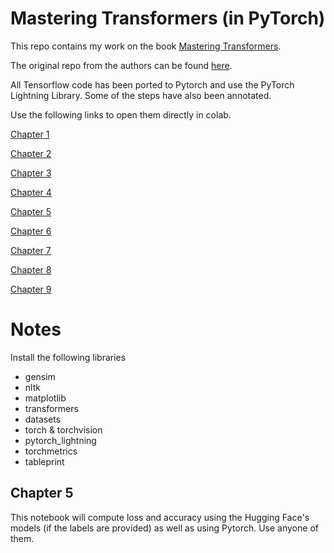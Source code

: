 # Mastering Transformers (in PyTorch)

This repo contains my work on the book [Mastering Transformers](https://www.packtpub.com/product/mastering-transformers/9781801077651 ).

The original repo from the authors can be found [here](https://github.com/PacktPublishing/Mastering-Transformers).

All Tensorflow code has been ported to Pytorch and use the PyTorch Lightning Library. Some of the steps have also been annotated.

Use the following links to open them directly in colab.

[Chapter 1](https://colab.research.google.com/github/mmg10/MastTrans/blob/main/Ch1.ipynb)

[Chapter 2](https://colab.research.google.com/github/mmg10/MastTrans/blob/main/Ch2.ipynb)

[Chapter 3](https://colab.research.google.com/github/mmg10/MastTrans/blob/main/Ch3.ipynb)

[Chapter 4](https://colab.research.google.com/github/mmg10/MastTrans/blob/main/Ch4.ipynb)

[Chapter 5](https://colab.research.google.com/github/mmg10/MastTrans/blob/main/Ch5.ipynb)

[Chapter 6](https://colab.research.google.com/github/mmg10/MastTrans/blob/main/Ch6.ipynb)

[Chapter 7](https://colab.research.google.com/github/mmg10/MastTrans/blob/main/Ch7.ipynb)

[Chapter 8](https://colab.research.google.com/github/mmg10/MastTrans/blob/main/Ch8.ipynb)

[Chapter 9](https://colab.research.google.com/github/mmg10/MastTrans/blob/main/Ch9.ipynb)
# Notes

Install the following libraries
- gensim
- nltk
- matplotlib
- transformers
- datasets
- torch & torchvision
- pytorch_lightning
- torchmetrics
- tableprint



## Chapter 5

This notebook will compute loss and accuracy using the Hugging Face's models (if the labels are provided) as well as using Pytorch. Use anyone of them.
